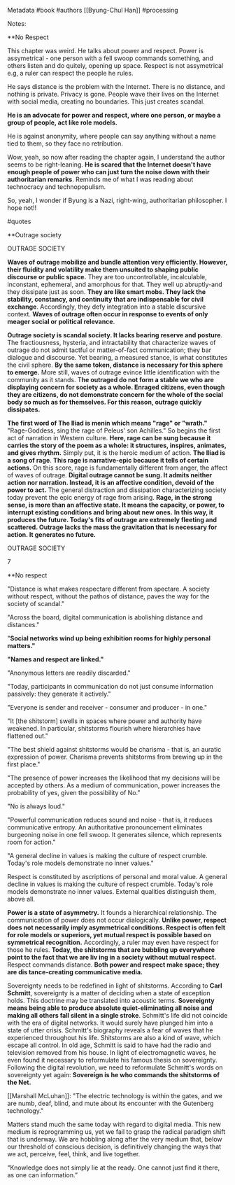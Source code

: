 Metadata
	#book 
	#authors [[Byung-Chul Han]]
	#processing 

Notes: 

**No Respect

This chapter was weird. He talks about power and respect. Power is assymetrical - one person with a fell swoop commands something, and others listen and do quitely, opening up space. Respect is not assymetrical e.g, a ruler can respect the people he rules. 

He says distance is the problem with the Internet. There is no distance, and nothing is private. Privacy is gone. People wave their lives on the Internet with social media, creating no boundaries. This just creates scandal. 

**He is an advocate for power and respect, where one person, or maybe a group of people, act like role models.** 

He is against anonymity, where people can say anything without a name tied to them, so they face no retribution. 

Wow, yeah, so now after reading the chapter again, I understand the author seems to be right-leaning. **He is scared that the Internet doesn't have enough people of power who can just turn the noise down with their authoritarian remarks**. Reminds me of what I was reading about technocracy and technopopulism. 

So, yeah, I wonder if Byung is a Nazi, right-wing, authoritarian philosopher. I hope not!!

#quotes 

**Outrage society

OUTRAGE SOCIETY

**Waves of outrage mobilize and bundle attention very efficiently. However, their fluidity and volatility make them unsuited to shaping public discourse or public space.** They are too uncontrollable, incalculable, inconstant, ephemeral, and amorphous for that. They well up abruptly-and they dissipate just as soon. **They are like smart mobs. They lack the stability, constancy, and continuity that are indispensable for civil exchange**. Accordingly, they defy integration into a stable discursive context. **Waves of outrage often occur in response to events of only meager social or political relevance**.

**Outrage society is scandal society. It lacks bearing reserve and posture**. The fractiousness, hysteria, and intractability that characterize waves of outrage do not admit tactful or matter-of-fact communication; they bar dialogue and discourse. Yet bearing, a measured stance, is what constitutes the civil sphere. **By the same token, distance is necessary for this sphere to emerge.** More still, waves of outrage evince little identification with the community as it stands. T**he outraged do not form a stable we who are displaying concern for society as a whole. Enraged citizens, even though they are citizens, do not demonstrate concern for the whole of the social body so much as for themselves. For this reason, outrage quickly dissipates.**

**The first word of The Iliad is menin which means "rage" or "wrath."** "Rage-Goddess, sing the rage of Peleus' son Achilles." So begins the first act of narration in Western culture. **Here, rage can be sung because it carries the story of the poem as a whole: it structures, inspires, animates, and gives rhythm.** Simply put, it is the heroic medium of action. **The Iliad is a song of rage**. **This rage is narrative-epic because it tells of certain actions.** On this score, rage is fundamentally different from anger, the affect of waves of outrage. **Digital outrage cannot be sung. It admits neither action nor narration. Instead, it is an affective condition, devoid of the power to act.** The general distraction and dissipation characterizing society today prevent the epic energy of rage from arising. **Rage, in the strong sense, is more than an affective state. It means the capacity, or power, to interrupt existing conditions and bring about new ones.** **In this way, it produces the future. Today's fits of outrage are extremely fleeting and scattered. Outrage lacks the mass the gravitation that is necessary for action. It generates no future.**

OUTRAGE SOCIETY

7

**No respect

"Distance is what makes respectare different from spectare. A society without respect, without the pathos of distance, paves the way for the society of scandal."

"Across the board, digital communication is abolishing distance and distances."

"**Social networks wind up being exhibition rooms for highly personal matters."**

**"Names and respect are linked."**

"Anonymous letters are readily discarded."

"Today, participants in communication do not just consume information passively: they generate it actively."

"Everyone is sender and receiver - consumer and producer - in one."

"It [the shitstorm] swells in spaces where power and authority have weakened. In particular, shitstorms flourish where hierarchies have flattened out."

"The best shield against shitstorms would be charisma - that is, an auratic expression of power. Charisma prevents shitstorms from brewing up in the first place."

"The presence of power increases the likelihood that my decisions will be accepted by others. As a medium of communication, power increases the probability of yes, given the possibility of No."

"No is always loud."

"Powerful communication reduces sound and noise - that is, it reduces communicative entropy. An authoritative pronouncement eliminates burgeoning noise in one fell swoop. It generates silence, which represents room for action."

"A general decline in values is making the culture of respect crumble. Today's role models demonstrate no inner values."

Respect is constituted by ascriptions of personal and moral value. A general decline in values is making the culture of respect crumble. Today's role models demonstrate no inner values. External qualities distinguish them, above all.

**Power is a state of asymmetry.** It founds a hierarchical relationship. The communication of power does not occur dialogically. **Unlike power, respect does not necessarily imply asymmetrical conditions. Respect is often felt for role models or superiors, yet mutual respect is possible based on symmetrical recognition.** Accordingly, a ruler may even have respect for those he rules. **Today, the shitstorms that are bubbling up everywhere point to the fact that we are liv ing in a society without mutual respect.** Respect commands distance. **Both power and respect make space; they are dis tance-creating communicative media.**

Sovereignty needs to be redefined in light of shitstorms. According to **Carl Schmitt**, sovereignty is a matter of deciding when a state of exception holds. This doctrine may be translated into acoustic terms. **Sovereignty means being able to produce absolute quiet-eliminating all noise and making all others fall silent in a single stroke**. Schmitt's life did not coincide with the era of digital networks. It would surely have plunged him into a state of utter crisis. Schmitt's biography reveals a fear of waves that he experienced throughout his life. Shitstorms are also a kind of wave, which escape all control. In old age, Schmitt is said to have had the radio and television removed from his house. In light of electromagnetic waves, he even found it necessary to reformulate his famous thesis on sovereignty. Following the digital revolution, we need to reformulate Schmitt's words on sovereignty yet again: **Sovereign is he who commands the shitstorms of the Net.** 

[[Marshall McLuhan]]: "The electric technology is within the gates, and we are numb, deaf, blind, and mute about its encounter with the Gutenberg technology." 

Matters stand much the same today with regard to digital media. This new medium is reprogramming us, yet we fail to grasp the radical paradigm shift that is underway. We are hobbling along after the very medium that, below our threshold of conscious decision, is definitively changing the ways that we act, perceive, feel, think, and live together. 

“Knowledge does not simply lie at the ready. One cannot just find it there, as one can information.” 